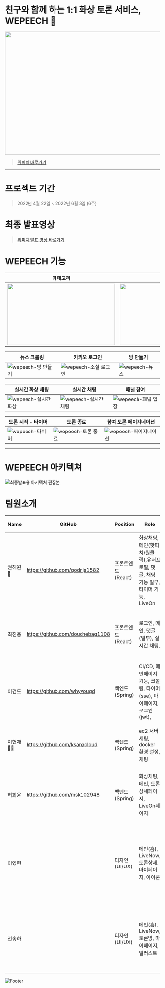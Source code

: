 # 친구와 함께 하는 1:1 화상 토론 서비스, WEPEECH 🍑
<img src = "https://user-images.githubusercontent.com/57132148/171787944-2d5b6105-b809-438d-8fd8-06521f4e5c97.png" width="600" height="400">

> [위피치 바로가기](https://www.wepeech.com/)


---
# 프로젝트 기간
> 2022년 4월 22일 ~ 2022년 6월 3일 (6주)

# 최종 발표영상 

> [위피치 발표 영상 바로가기](https://www.youtube.com/watch?v=V20WB3ELn1s)

# WEPEECH 기능
|카테고리|찬반 선택|원클릭 투표|
|--|--|--|
|<img src = "https://user-images.githubusercontent.com/57132148/171777559-72bab1b2-e51d-49d3-b7b3-20da1c6c26ab.gif" width="350" height="200"/>|<img src="https://user-images.githubusercontent.com/57132148/171777728-d8fede4a-40e4-4d98-b845-5cf74033568c.gif" width="350" height="200" />|<img src="https://user-images.githubusercontent.com/57132148/171778770-1da123c8-3f87-463b-9226-8d49e1080dc7.gif" width="350" height="200"/>|

|뉴스 크롤링|카카오 로그인|방 만들기|
|--|--|--|
|![wepeech-방 만들기](https://user-images.githubusercontent.com/57132148/171779406-fabc14b1-f1c6-4a1b-9097-514c980be5a2.gif)|![wepeech-소셜 로그인](https://user-images.githubusercontent.com/57132148/171779392-c05df2f9-be54-4dc9-8000-b58be6687589.gif)|![wepeech-뉴스](https://user-images.githubusercontent.com/57132148/171779372-559d1d77-b8b3-4490-82f9-8d72681bd88d.gif)|

|실시간 화상 채팅|실시간 채팅|패널 참여|
|--|--|--|
|![wepeech-실시간 화상](https://user-images.githubusercontent.com/57132148/171780270-911ab894-3e5d-4ba3-8e93-5aec6f567a37.gif)|![wepeech-실시간 채팅](https://user-images.githubusercontent.com/57132148/171780204-f7fafb7e-da69-4e23-a4e3-26b454478b49.gif)|![wepeech-패널 입장](https://user-images.githubusercontent.com/57132148/171780228-ec28fef4-5698-4b63-9b24-721de3ae388d.gif)|

|토론 시작 - 타이머|토론 종료|참여 토론 페이지네이션|
|--|--|--|
|![wepeech-타이머](https://user-images.githubusercontent.com/57132148/171780394-ec8c2c31-e37f-4982-a773-55bc73a200a9.gif)|![wepeech-토론 종료](https://user-images.githubusercontent.com/57132148/171780426-87f83fbf-dd68-4a8f-9007-47c1e8b0374b.gif)|![wepeech-페이지네이션](https://user-images.githubusercontent.com/57132148/171780440-8d147c68-a79e-443e-9ac4-e16f17ea9281.gif)|
---
# WEPEECH 아키텍쳐
![최종발표용 아키텍처 편집본](https://user-images.githubusercontent.com/57132148/171794647-e7c16325-0672-49d9-982d-53eab50542b7.png)

# 팀원소개
| Name | GitHub | Position | Role | 자기소개 |
| --- | --- | --- | --- | --- |
| 권해원🔰 | https://github.com/godnjs1582 | 프론트엔드(React) | 화상채팅,메인(핫피치/원클릭),유저프로필, 댓글, 채팅 기능 일부, 타이머 기능, LiveOn | User-friendly한 인터페이스 구축에 관심이 많는 개발자 권해원입니다. |
| 최진용 | https://github.com/douchebag1108 | 프론트엔드(React) | 로그인, 메인, 댓글(일부), 실시간 채팅, | 근본있는 코드와 흐름이 궁금한 최진용 입니다. |
| 이건도 | https://github.com/whyyougd | 백엔드(Spring) | CI/CD, 메인페이지 기능, 크롤링, 타이머(sse), 마이페이지, 로그인(jwt), | 끈기있는 무중단 코더. 알고리즘을 좋아하는 이건도입니다. |
| 이현재🔰🔰 | https://github.com/ksanacloud  | 백엔드(Spring) | ec2 서버 세팅, docker 환경 설정, 채팅 | 안되는걸 되게 하는 개발자 이현재입니다. |
| 허희윤 | https://github.com/msk102948 | 백엔드(Spring) | 화상채팅, 메인, 토론 상세페이지, LiveOn페이지 | 결국에는 어떻게든 해내는 개발자 허희윤입니다. |
| 이영현 |  | 디자인(UI/UX) | 메인(홈), LiveNow, 토론상세, 마이페이지, 아이콘  | 어떻게하면 효율적으로 좋은 결과를 얻어낼지 고민하는 디자이너 이영현입니다. |
| 전송하 |  | 디자인(UI/UX) | 메인(홈), LiveNow, 토론방, 마이페이지, 일러스트 | 사용자의 니즈를 끊임없이 고민하는 디자이너 전송하입니다. |

![Footer](https://capsule-render.vercel.app/api?type=waving&color=auto&height=200&section=footer)
<!--


**Here are some ideas to get you started:**

🙋‍♀️ A short introduction - what is your organization all about?
🌈 Contribution guidelines - how can the community get involved?
👩‍💻 Useful resources - where can the community find your docs? Is there anything else the community should know?
🍿 Fun facts - what does your team eat for breakfast?
🧙 Remember, you can do mighty things with the power of [Markdown](https://docs.github.com/github/writing-on-github/getting-started-with-writing-and-formatting-on-github/basic-writing-and-formatting-syntax)
-->
